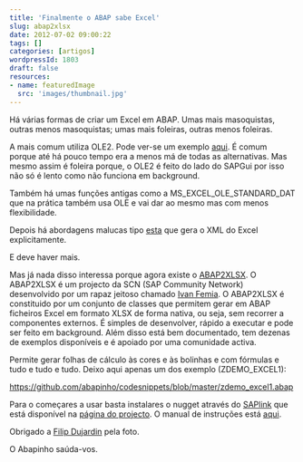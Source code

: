 ```yaml
---
title: 'Finalmente o ABAP sabe Excel'
slug: abap2xlsx
date: 2012-07-02 09:00:22
tags: []
categories: [artigos]
wordpressId: 1803
draft: false
resources:
- name: featuredImage
  src: 'images/thumbnail.jpg'
---
```

Há várias formas de criar um Excel em ABAP. Umas mais masoquistas, outras menos masoquistas; umas mais foleiras, outras menos foleiras.

<!--more-->

A mais comum utiliza OLE2. Pode ver-se um exemplo [aqui][1]. É comum porque até há pouco tempo era a menos má de todas as alternativas. Mas mesmo assim é foleira porque, o OLE2 é feito do lado do SAPGui por isso não só é lento como não funciona em background.

Também há umas funções antigas como a MS_EXCEL_OLE_STANDARD_DAT que na prática também usa OLE e vai dar ao mesmo mas com menos flexibilidade.

Depois há abordagens malucas tipo [esta][2] que gera o XML do Excel explicitamente.

E deve haver mais.

Mas já nada disso interessa porque agora existe o [ABAP2XLSX][3]. O ABAP2XLSX é um projecto da SCN (SAP Community Network) desenvolvido por um rapaz jeitoso chamado [Ivan Femia][4]. O ABAP2XLSX é constituido por um conjunto de classes que permitem gerar em ABAP ficheiros Excel em formato XLSX de forma nativa, ou seja, sem recorrer a componentes externos. É simples de desenvolver, rápido a executar e pode ser feito em background. Além disso está bem documentado, tem dezenas de exemplos disponíveis e é apoiado por uma comunidade activa.

Permite gerar folhas de cálculo às cores e às bolinhas e com fórmulas e tudo e tudo e tudo. Deixo aqui apenas um dos exemplo (ZDEMO_EXCEL1):

<https://github.com/abapinho/codesnippets/blob/master/zdemo_excel1.abap>

Para o começares a usar basta instalares o nugget através do [SAPlink][5] que está disponível na [página do projecto][3]. O manual de instruções está [aqui][6].

Obrigado a [Filip Dujardin][7] pela foto.

O Abapinho saúda-vos.

   [1]: https://scn.sap.com/docs/DOC-26034
   [2]: https://wiki.sdn.sap.com/wiki/display/ABAP/Exporting+data+to+Excel+-+XML+to+the+rescue
   [3]: https://cw.sdn.sap.com/cw/groups/abap2xlsx
   [4]: https://www.plinky.it
   [5]: https://code.google.com/p/saplink/
   [6]: https://cw.sdn.sap.com/cw/docs/DOC-137513
   [7]: https://www.filipdujardin.be/
